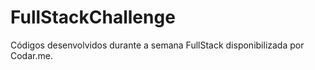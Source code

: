 # FullStackChallenge
Códigos desenvolvidos durante a semana FullStack disponibilizada por Codar.me.
